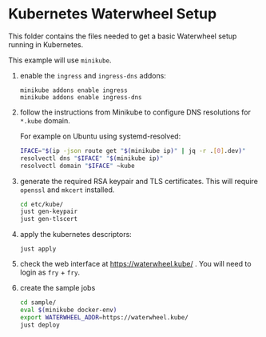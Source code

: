 Kubernetes Waterwheel Setup
===========================

This folder contains the files needed to get a basic Waterwheel setup 
running in Kubernetes.

This example will use `minikube`.

1. enable the `ingress` and `ingress-dns` addons:

   ```
   minikube addons enable ingress
   minikube addons enable ingress-dns
   ```

2. follow the instructions from Minikube to configure DNS resolutions
   for `*.kube` domain.

   For example on Ubuntu using systemd-resolved:

   ```bash
   IFACE="$(ip -json route get "$(minikube ip)" | jq -r .[0].dev)"
   resolvectl dns "$IFACE" "$(minikube ip)"
   resolvectl domain "$IFACE" ~kube
   ```

3. generate the required RSA keypair and TLS certificates.
   This will require `openssl` and `mkcert` installed.

   ```bash
   cd etc/kube/
   just gen-keypair
   just gen-tlscert
   ```

4. apply the kubernetes descriptors:

   ``` 
   just apply
   ```

5. check the web interface at https://waterwheel.kube/ . You will need to 
   login as `fry` + `fry`.

6. create the sample jobs

   ```bash
   cd sample/
   eval $(minikube docker-env)
   export WATERWHEEL_ADDR=https://waterwheel.kube/
   just deploy
   ```
